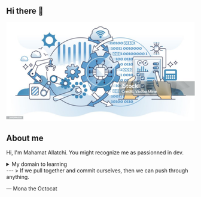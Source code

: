 ## Hi there 👋

<picture>
 <source media="(prefers-color-scheme: dark)" srcset="YOUR-DARKMODE-IMAGE">
 <source media="(prefers-color-scheme: light)" srcset="YOUR-LIGHTMODE-IMAGE">
 
 <img src="./images/profil.jpg" alt="Your Profile Picture">
</picture>

## About me

<!-- TO DO: add more details about me later -->
Hi, I'm Mahamat Allatchi. You might recognize me as passionned in dev.

<details>
 <summary>My domain to learning </summary>
 
  | Rank | Technology    |
  |-----:|---------------|
  |     1|   python      |
  |     2|    java       |
  |     3|  Data Science |

</details>
---
> If we pull together and commit ourselves, then we can push through anything.

— Mona the Octocat


<!--
**Allatchimi/Allatchimi** is a ✨ _special_ ✨ repository because its `README.md` (this file) appears on your GitHub profile.

Here are some ideas to get you started:

- 🔭 I’m currently working on ...
- 🌱 I’m currently learning ...
- 👯 I’m looking to collaborate on ...
- 🤔 I’m looking for help with ...
- 💬 Ask me about ...
- 📫 How to reach me: ...
- 😄 Pronouns: ...
- ⚡ Fun fact: ...
-->
